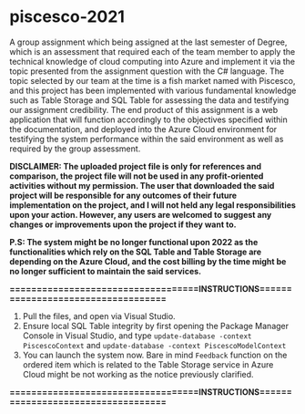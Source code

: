 # piscesco-2021
A group assignment which being assigned at the last semester of Degree, which is an assessment that required each of the team member to apply the technical knowledge of cloud computing into Azure and implement it via the topic presented from the assignment question with the C# language. The topic selected by our team at the time is a fish market named with Piscesco, and this project has been implemented with various fundamental knowledge such as Table Storage and SQL Table for assessing the data and testifying our assignment credibility. The end product of this assignment is a web application that will function accordingly to the objectives specified within the documentation, and deployed into the Azure Cloud environment for testifying the system performance within the said environment as well as required by the group assessment. 

**DISCLAIMER: The uploaded project file is only for references and comparison, the project file will not be used in any profit-oriented activities without my permission. The user that downloaded the said project will be responsible for any outcomes of their future implementation on the project, and I will not held any legal responsibilities upon your action. However, any users are welcomed to suggest any changes or improvements upon the project if they want to.**

**P.S: The system might be no longer functional upon 2022 as the functionalities which rely on the SQL Table and Table Storage are depending on the Azure Cloud, and the cost billing by the time might be no longer sufficient to maintain the said services.**

**===================================INSTRUCTIONS===================================**
1. Pull the files, and open via Visual Studio.
2. Ensure local SQL Table integrity by first opening the Package Manager Console in Visual Studio, and type ```update-database -context PiscescoContext``` and ```update-database -context PiscescoModelContext```
3. You can launch the system now. Bare in mind ``Feedback`` function on the ordered item which is related to the Table Storage service in Azure Cloud might be not working as the notice previously clarified.

**===================================INSTRUCTIONS===================================**
